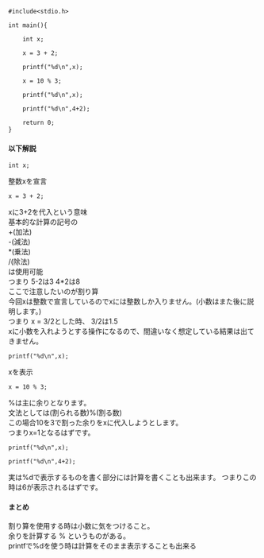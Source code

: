 ```
#include<stdio.h>

int main(){

	int x;

	x = 3 + 2;

	printf("%d\n",x);

	x = 10 % 3;

	printf("%d\n",x);

	printf("%d\n",4+2);

	return 0;
}
```
#### 以下解説
```
int x;
```
整数xを宣言
```
x = 3 + 2;
```
xに3+2を代入という意味  
基本的な計算の記号の  
+(加法)  
-(減法)   
\*(乗法)  
/(除法)  
は使用可能  
つまり 5-2は3 4*2は8  
ここで注意したいのが割り算  
今回xは整数で宣言しているのでxには整数しか入りません。(小数はまた後に説明します。)  
つまり x = 3/2とした時、 3/2は1.5  
xに小数を入れようとする操作になるので、間違いなく想定している結果は出てきません。  
```
printf("%d\n",x);
```
xを表示
```
x = 10 % 3;
```
%は主に余りとなります。  
文法としては(割られる数)%(割る数)  
この場合10を3で割った余りをxに代入しようとします。  
つまりx=1となるはずです。  
```
printf("%d\n",x);

printf("%d\n",4+2);
```
実は%dで表示するものを書く部分には計算を書くことも出来ます。
つまりこの時は6が表示されるはずです。
#### まとめ
割り算を使用する時は小数に気をつけること。  
余りを計算する % というものがある。  
printfで%dを使う時は計算をそのまま表示することも出来る  